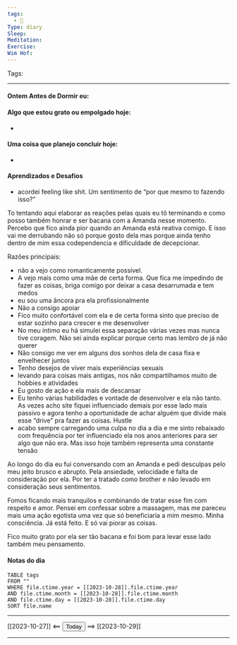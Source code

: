 ```yaml
---
tags:
  - 📝
Type: diary
Sleep: 
Meditation: 
Exercise: 
Wim Hof:
---
```


Tags:  

---
#### Ontem Antes de Dormir eu:

#### Algo que estou grato ou empolgado hoje:
- 

#### Uma coisa que planejo concluir hoje:
- 

#### Aprendizados e Desafios
- acordei feeling like shit. Um sentimento de “por que mesmo to fazendo isso?”

To tentando aqui elaborar as reações pelas quais eu tô terminando e como posso também honrar e ser bacana com a Amanda nesse momento. Percebo que fico ainda pior quando an Amanda está reativa comigo. E isso vai me derrubando não só porque gosto dela mas porque ainda tenho dentro de mim essa codependencia e dificuldade de decepcionar. 

Razões principais:
- não a vejo como romanticamente possível. 
- A vejo mais como uma mãe de certa forma. Que fica me impedindo de fazer as coisas, briga comigo por deixar a casa desarrumada e tem medos
- eu sou uma âncora pra ela profissionalmente
- Não a consigo apoiar
- Fico muito confortável com ela e de certa forma sinto que preciso de estar sozinho para crescer e me desenvolver
- No meu íntimo eu há simulei essa separação várias vezes mas nunca tive coragem. Não sei ainda explicar porque certo mas lembro de já não querer
- Não consigo me ver em alguns dos sonhos dela de casa fixa e envelhecer juntos
- Tenho desejos de viver mais experiências sexuais
- levando para coisas mais antigas, nos não compartilhamos muito de hobbies e atividades
- Eu gosto de ação e ela mais de descansar
- Eu tenho várias habilidades e vontade de desenvolver e ela não tanto. As vezes acho site fiquei influenciado demais por esse lado mais passivo e agora tenho a oportunidade de achar alguém que divide mais esse “drive” pra fazer as coisas.  Hustle 
- acabo sempre carregando uma culpa no dia a dia e me sinto rebaixado com frequência por ter influenciado ela nos anos anteriores para ser algo que não era. Mas isso hoje também representa uma constante tensão 


Ao longo do dia eu fui conversando com an Amanda e pedi desculpas pelo meu jeito brusco e abrupto. Pela ansiedade, velocidade e falta de consideração por ela. Por ter a tratado como brother e não levado em consideração seus sentimentos. 

Fomos ficando mais tranquilos e combinando de tratar esse fim com respeito e amor. Pensei em confessar sobre a massagem, mas me pareceu mais uma ação egotista uma vez que só beneficiaria a mim mesmo. Minha consciência. Já está feito. E só vai piorar as coisas. 

Fico muito grato por ela ser tão bacana e foi bom para levar esse lado também meu pensamento. 

#### Notas do dia
```dataview
TABLE tags
FROM ""
WHERE file.ctime.year = [[2023-10-28]].file.ctime.year
AND file.ctime.month = [[2023-10-28]].file.ctime.month
AND file.ctime.day = [[2023-10-28]].file.ctime.day
SORT file.name
```

---

[[2023-10-27]] <== <button class="date_button_today">Today</button> ==> [[2023-10-29]]

---



